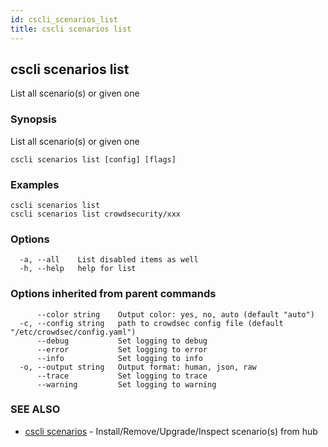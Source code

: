 ```yaml
---
id: cscli_scenarios_list
title: cscli scenarios list
---
```

## cscli scenarios list

List all scenario(s) or given one

### Synopsis

List all scenario(s) or given one

```
cscli scenarios list [config] [flags]
```

### Examples

```
cscli scenarios list
cscli scenarios list crowdsecurity/xxx
```

### Options

```
  -a, --all    List disabled items as well
  -h, --help   help for list
```

### Options inherited from parent commands

```
      --color string    Output color: yes, no, auto (default "auto")
  -c, --config string   path to crowdsec config file (default "/etc/crowdsec/config.yaml")
      --debug           Set logging to debug
      --error           Set logging to error
      --info            Set logging to info
  -o, --output string   Output format: human, json, raw
      --trace           Set logging to trace
      --warning         Set logging to warning
```

### SEE ALSO

* [cscli scenarios](/cscli/cscli_scenarios.md)	 - Install/Remove/Upgrade/Inspect scenario(s) from hub

